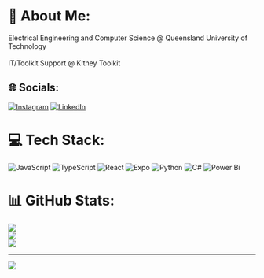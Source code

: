 # 💫 About Me:
Electrical Engineering and Computer Science @ Queensland University of Technology<br><br>IT/Toolkit Support @ Kitney Toolkit<br>


## 🌐 Socials:
[![Instagram](https://img.shields.io/badge/Instagram-%23E4405F.svg?logo=Instagram&logoColor=white)](https://instagram.com/aidanjwilson) [![LinkedIn](https://img.shields.io/badge/LinkedIn-%230077B5.svg?logo=linkedin&logoColor=white)](https://linkedin.com/in/aidan-w) 

# 💻 Tech Stack:
![JavaScript](https://img.shields.io/badge/javascript-%23323330.svg?style=for-the-badge&logo=javascript&logoColor=%23F7DF1E) ![TypeScript](https://img.shields.io/badge/typescript-%23007ACC.svg?style=for-the-badge&logo=typescript&logoColor=white) ![React](https://img.shields.io/badge/react-%2320232a.svg?style=for-the-badge&logo=react&logoColor=%2361DAFB) ![Expo](https://img.shields.io/badge/expo-1C1E24?style=for-the-badge&logo=expo&logoColor=#D04A37) ![Python](https://img.shields.io/badge/python-3670A0?style=for-the-badge&logo=python&logoColor=ffdd54) ![C#](https://img.shields.io/badge/c%23-%23239120.svg?style=for-the-badge&logo=csharp&logoColor=white) ![Power Bi](https://img.shields.io/badge/power_bi-F2C811?style=for-the-badge&logo=powerbi&logoColor=black)
# 📊 GitHub Stats:
![](https://github-readme-stats.vercel.app/api?username=afne&theme=github_dark&hide_border=false&include_all_commits=true&count_private=true)<br/>
![](https://nirzak-streak-stats.vercel.app/?user=afne&theme=github_dark&hide_border=false)<br/>
![](https://github-readme-stats.vercel.app/api/top-langs/?username=afne&theme=github_dark&hide_border=false&include_all_commits=true&count_private=true&layout=compact)

---
[![](https://visitcount.itsvg.in/api?id=afne&icon=0&color=1)](https://visitcount.itsvg.in)

<!-- Proudly created with GPRM ( https://gprm.itsvg.in ) -->
